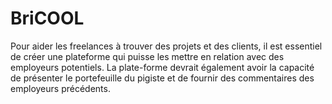 # BriCOOL
Pour aider les freelances à trouver des projets et des clients, il est essentiel de créer une plateforme qui puisse les mettre en relation avec des employeurs potentiels. La plate-forme devrait également avoir la capacité de présenter le portefeuille du pigiste et de fournir des commentaires des employeurs précédents.
